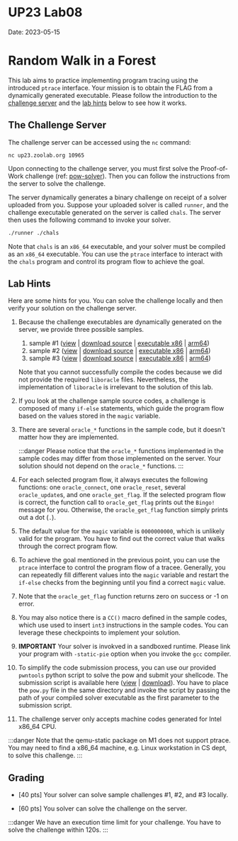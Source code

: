 UP23 Lab08
==========
Date: 2023-05-15

# Random Walk in a Forest

This lab aims to practice implementing program tracing using the introduced `ptrace` interface. Your mission is to obtain the FLAG from a dynamically generated executable. Please follow the introduction to the [challenge server](#The-Challenge-erver) and the [lab hints](#Lab-Hints) below to see how it works.

## The Challenge Server

The challenge server can be accessed using the `nc` command:

```
nc up23.zoolab.org 10965
```

Upon connecting to the challenge server, you must first solve the Proof-of-Work challenge (ref: [pow-solver](https://md.zoolab.org/s/EHSmQ0szV)). Then you can follow the instructions from the server to solve the challenge.

The server dynamically generates a binary challenge on receipt of a solver uploaded from you. Suppose your uploaded solver is called `runner`, and the challenge executable generated on the server is called `chals`. The server then uses the following command to invoke your solver.

```bash
./runner ./chals
```

Note that `chals` is an `x86_64` executable, and your solver must be compiled as an `x86_64` executable. You can use the `ptrace` interface to interact with the `chals` program and control its program flow to achieve the goal.


## Lab Hints

Here are some hints for you. You can solve the challenge locally and then verify your solution on the challenge server.

1. Because the challenge executables are dynamically generated on the server, we provide three possible samples.

   1. sample #1 ([view](https://up23.zoolab.org/code.html?file=up23/lab08/sample/sample1.c) | [download source](https://up23.zoolab.org/up23/lab08/sample/sample1.c) | [executable x86](https://up23.zoolab.org/up23/lab08/sample/sample1) | [arm64](https://up23.zoolab.org/up23/lab08/sample/sample3.arm64))
   1. sample #2 ([view](https://up23.zoolab.org/code.html?file=up23/lab08/sample/sample2.c) | [download source](https://up23.zoolab.org/up23/lab08/sample/sample2.c) | [executable x86](https://up23.zoolab.org/up23/lab08/sample/sample2) | [arm64](https://up23.zoolab.org/up23/lab08/sample/sample2.arm64))
   1. sample #3 ([view](https://up23.zoolab.org/code.html?file=up23/lab08/sample/sample3.c) | [download source](https://up23.zoolab.org/up23/lab08/sample/sample3.c) | [executable x86](https://up23.zoolab.org/up23/lab08/sample/sample3) | [arm64](https://up23.zoolab.org/up23/lab08/sample/sample3.arm64))

   Note that you cannot successfully compile the codes because we did not provide the required `liboracle` files. Nevertheless, the implementation of `liboracle` is irrelevant to the solution of this lab.

1. If you look at the challenge sample source codes, a challenge is composed of many `if-else` statements, which guide the program flow based on the values stored in the `magic` variable.

1. There are several `oracle_*` functions in the sample code, but it doesn't matter how they are implemented.

   :::danger
   Please notice that the `oracle_*` functions implemented in the sample codes may differ from those implemented on the server. Your solution should not depend on the `oracle_*` functions.
   :::

1. For each selected program flow, it always executes the following functions: one `oracle_connect`, one `oracle_reset`, several `oracle_update`s, and one `oracle_get_flag`. If the selected program flow is correct, the function call to `oracle_get_flag` prints out the `Bingo!` message for you. Otherwise, the `oracle_get_flag` function simply prints out a dot (`.`).

1. The default value for the `magic` variable is `0000000000`, which is unlikely valid for the program. You have to find out the correct value that walks through the correct program flow.

1. To achieve the goal mentioned in the previous point, you can use the `ptrace` interface to control the program flow of a tracee. Generally, you can repeatedly fill different values into the `magic` variable and restart the `if-else` checks from the beginning until you find a correct `magic` value.

1. Note that the `oracle_get_flag` function returns zero on success or -1 on error.

1. You may also notice there is a `CC()` macro defined in the sample codes, which use used to insert `int3` instructions in the sample codes. You can leverage these checkpoints to implement your solution.

1. **IMPORTANT** Your solver is invokved in a sandboxed runtime. Please link your program with `-static-pie` option when you invoke the `gcc` compiler.

1. To simplify the code submission process, you can use our provided `pwntools` python script to solve the pow and submit your shellcode. The submission script is available here ([view](https://up23.zoolab.org/code.html?file=up23/lab08/submit_1310ed1cb40c16067911bdda36189abf.py) | [download](https://up23.zoolab.org/up23/lab08/submit_1310ed1cb40c16067911bdda36189abf.py)). You have to place the `pow.py` file in the same directory and invoke the script by passing the path of your compiled solver executable as the first parameter to the submission script.

1. The challenge server only accepts machine codes generated for Intel x86_64 CPU.

:::danger
Note that the qemu-static package on M1 does not support ptrace. You may need to find a x86_64 machine, e.g. Linux workstation in CS dept, to solve this challenge. 
:::

## Grading

- [40 pts] Your solver can solve sample challenges #1, #2, and #3 locally.

- [60 pts] You solver can solve the challenge on the server.

:::danger
We have an execution time limit for your challenge. You have to solve the challenge within 120s.
:::
